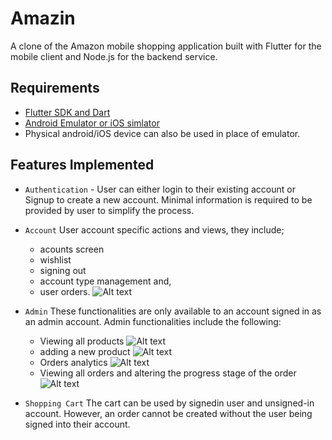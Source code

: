 # Amazin

A clone of the Amazon mobile shopping application built with Flutter for the mobile client and Node.js for the backend service.

## Requirements

- [Flutter SDK and Dart](https://docs.flutter.dev/get-started/install?gclid=CjwKCAjwsfuYBhAZEiwA5a6CDKg0IENEmEpQRDwt-8cTHp6FIf8UMET-3zG9M-oiQBlKAq_imDRKgRoCnpsQAvD_BwE&gclsrc=aw.ds)
- [Android Emulator or iOS simlator](https://developer.android.com/studio?gclid=CjwKCAjwsfuYBhAZEiwA5a6CDNqyXXrWHoSk3KMamypQGg5z5MH933GAS-UYDfDMD8-OnUCSAmSHgBoC-AUQAvD_BwE&gclsrc=aw.ds#downloads)
- Physical android/iOS device can also be used in place of emulator.

## Features Implemented

- `Authentication` - User can either login to their existing account or Signup to create a new account. Minimal information is required to be provided by user to simplify the process.

- `Account` User account specific actions and views, they include;

  - acounts screen
  - wishlist
  - signing out
  - account type management and,
  - user orders.
    ![Alt text](images/import-collection-1.png?raw=true "Image 1")

- `Admin` These functionalities are only available to an account signed in as an admin account. Admin functionalities include the following:

  - Viewing all products
    ![Alt text](images/import-collection-1.png?raw=true "Image 1")
  - adding a new product
    ![Alt text](images/import-collection-1.png?raw=true "Image 1")
  - Orders analytics
    ![Alt text](images/import-collection-1.png?raw=true "Image 1")
  - Viewing all orders and altering the progress stage of the order
    ![Alt text](images/import-collection-1.png?raw=true "Image 1")

- `Shopping Cart` The cart can be used by signedin user and unsigned-in account. However, an order cannot be created without the user being signed into their account.
